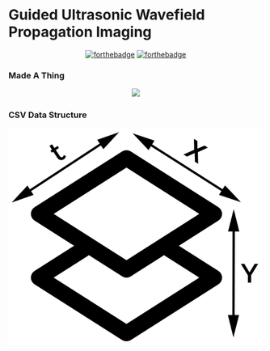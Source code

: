 # Guided Ultrasonic Wavefield Propagation Imaging

<div align="center">

[![forthebadge](https://forthebadge.com/images/badges/fuck-it-ship-it.svg)](https://forthebadge.com) [![forthebadge](https://forthebadge.com/images/badges/made-with-python.svg)](https://forthebadge.com)

</div>

### Made A Thing

<div align="center">

![](gr.gif)

</div>

### CSV Data Structure

<div align="center">

![](rawDataStructure.png)

</div>
